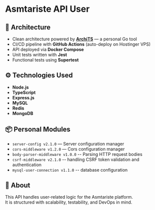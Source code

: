 # Asmtariste API User

## 🧱 Architecture

- Clean architecture powered by **[ArchiTS](https://github.com/thomas-bressel/-CLI--ArchiTS)** — a personal Go tool
- CI/CD pipeline with **GitHub Actions** (auto-deploy on Hostinger VPS)
- API deployed via **Docker Compose**
- Unit tests written with **Jest**
- Functional tests using **Supertest**

## ⚙️ Technologies Used

- **Node.js**
- **TypeScript**
- **Express.js**
- **MySQL**
- **Redis**
- **MongoDB**

## 📦 Personal Modules

- `server-config v2.1.0` — Server configuration manager
- `cors-middleware v1.2.0` — Cors configuration manager
- `body-parser-middleware v1.0.0` -- Parsing HTTP request bodies
- `csrf-middleware v2.1.0` -- handling CSRF token validation and authentication
- `mysql-user-connection v1.1.0` -- database configuration



## 🚀 About

This API handles user-related logic for the Asmtariste platform.  
It is structured with scalability, testability, and DevOps in mind.


